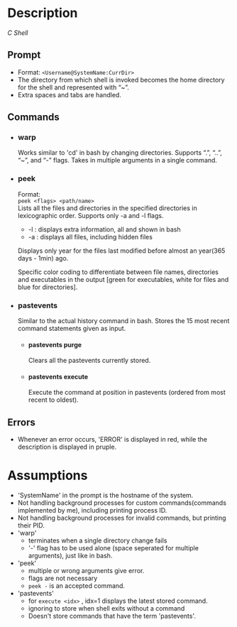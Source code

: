 # Description
_C Shell_
## Prompt
- Format:   ```<Username@SystemName:CurrDir>```
- The directory from which shell is invoked becomes the home directory for the shell and represented with “~”.
- Extra spaces and tabs are handled.
## Commands
- ### warp
    Works similar to 'cd' in bash by changing directories. Supports “.”, “..”, “~”, and “-” flags. Takes in multiple arguments in a single command.
- ### peek
    Format:<br>```peek <flags> <path/name>``` 
    <br>
    Lists all the files and directories in the specified directories in lexicographic order. Supports only -a and -l flags.
    -   -l : displays extra information, all and shown in bash
    -   -a : displays all files, including hidden files
    <!-- -->
    Displays only year for the files last modified before almost an year(365 days - 1min) ago. 
        
    Specific color coding to differentiate between file names, directories and executables in the output [green for executables, white for files and blue for directories].
- ### pastevents
    Similar to the actual history command in bash. Stores the 15 most recent command statements given as input.
    -   #### pastevents purge
        Clears all the pastevents currently stored.
    -   #### pastevents execute <index>

        Execute the command at position in pastevents (ordered from most recent to oldest). 

 
## Errors
-   Whenever an error occurs, 'ERROR' is displayed in red, while the description is displayed in pruple.
# Assumptions
- 'SystemName' in the prompt is the hostname of the system.
- Not handling background processes for custom commands(commands implemented by me), including printing process ID.
- Not handling background processes for invalid commands, but printing their PID.
-   'warp'
    - terminates when a single directory change fails
    - '-' flag has to be used alone (space seperated for multiple arguments), just like in bash.
- 'peek'
    -   multiple or wrong arguments give error.
    -   flags are not necessary
    -   ```peek -``` is an accepted command.
- 'pastevents'
    -   for ```execute <idx>``` , idx=1 displays the latest stored command.
    -   ignoring to store when shell exits without a command
    -   Doesn't store commands that have the term 'pastevents'.